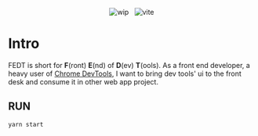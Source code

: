<p style="text-align: center">
 <img src="https://img.shields.io/badge/status-%7Bwip%7D-yellow" alt="wip" />
 &nbsp;
 <img src="https://img.shields.io/node/v/vite" alt="vite" />
</p>

# Intro

FEDT is short for **F**(ront) **E**(nd) of **D**(ev) **T**(ools). As a front end developer, a heavy user of [Chrome DevTools](https://github.com/ChromeDevTools/devtools-frontend), I want to bring dev tools' ui to the front desk and consume it in other web app project.

## RUN

`yarn start`
